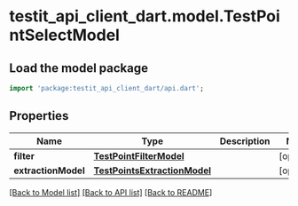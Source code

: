 # testit_api_client_dart.model.TestPointSelectModel

## Load the model package
```dart
import 'package:testit_api_client_dart/api.dart';
```

## Properties
Name | Type | Description | Notes
------------ | ------------- | ------------- | -------------
**filter** | [**TestPointFilterModel**](TestPointFilterModel.md) |  | [optional] 
**extractionModel** | [**TestPointsExtractionModel**](TestPointsExtractionModel.md) |  | [optional] 

[[Back to Model list]](../README.md#documentation-for-models) [[Back to API list]](../README.md#documentation-for-api-endpoints) [[Back to README]](../README.md)


